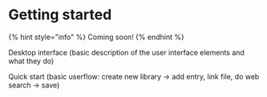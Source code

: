 # Getting started

{% hint style="info" %}
Coming soon! 
{% endhint %}

Desktop interface \(basic description of the user interface elements and what they do\)

Quick start \(basic userflow: create new library -&gt; add entry, link file, do web search -&gt; save\)


